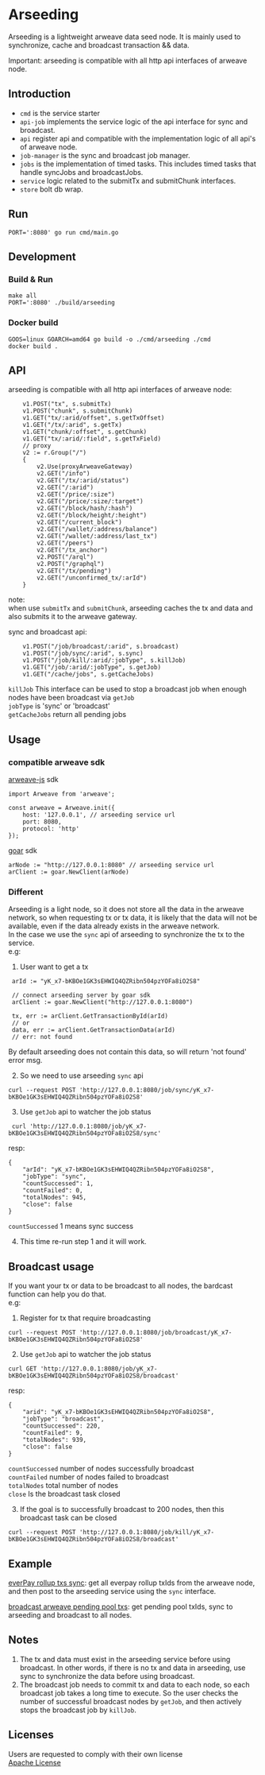 # Arseeding
Arseeding is a lightweight arweave data seed node. It is mainly used to synchronize, cache and broadcast transaction && data.

Important: arseeding is compatible with all http api interfaces of arweave node.

## Introduction
- `cmd` is the service starter
- `api-job` implements the service logic of the api interface for sync and broadcast.
- `api` register api and compatible with the implementation logic of all api's of arweave node.
- `job-manager` is the sync and broadcast job manager.
- `jobs` is the implementation of timed tasks. This includes timed tasks that handle syncJobs and broadcastJobs.
- `service` logic related to the submitTx and submitChunk interfaces.
- `store` bolt db wrap.

## Run
```
PORT=':8080' go run cmd/main.go
```

## Development
### Build & Run

```
make all
PORT=':8080' ./build/arseeding
```

### Docker build
```
GOOS=linux GOARCH=amd64 go build -o ./cmd/arseeding ./cmd
docker build .
```

## API
arseeding is compatible with all http api interfaces of arweave node:
```
    v1.POST("tx", s.submitTx)
    v1.POST("chunk", s.submitChunk)
    v1.GET("tx/:arid/offset", s.getTxOffset)
    v1.GET("/tx/:arid", s.getTx)
    v1.GET("chunk/:offset", s.getChunk)
    v1.GET("tx/:arid/:field", s.getTxField)
    // proxy
    v2 := r.Group("/")
    {
        v2.Use(proxyArweaveGateway)
        v2.GET("/info")
        v2.GET("/tx/:arid/status")
        v2.GET("/:arid")
        v2.GET("/price/:size")
        v2.GET("/price/:size/:target")
        v2.GET("/block/hash/:hash")
        v2.GET("/block/height/:height")
        v2.GET("/current_block")
        v2.GET("/wallet/:address/balance")
        v2.GET("/wallet/:address/last_tx")
        v2.GET("/peers")
        v2.GET("/tx_anchor")
        v2.POST("/arql")
        v2.POST("/graphql")
        v2.GET("/tx/pending")
        v2.GET("/unconfirmed_tx/:arId")
    }
```
note:    
when use `submitTx` and `submitChunk`, arseeding caches the tx and data and also submits it to the arweave gateway.   

sync and broadcast api:
```
    v1.POST("/job/broadcast/:arid", s.broadcast)
    v1.POST("/job/sync/:arid", s.sync)
    v1.POST("/job/kill/:arid/:jobType", s.killJob)
    v1.GET("/job/:arid/:jobType", s.getJob)
    v1.GET("/cache/jobs", s.getCacheJobs)
```
`killJob` This interface can be used to stop a broadcast job when enough nodes have been broadcast via `getJob`   
`jobType` is 'sync' or 'broadcast'   
`getCacheJobs` return all pending jobs

## Usage
### compatible arweave sdk
[arweave-js](https://github.com/ArweaveTeam/arweave-js) sdk
```
import Arweave from 'arweave';

const arweave = Arweave.init({
    host: '127.0.0.1', // arseeding service url
    port: 8080,
    protocol: 'http'
});
```
[goar](https://github.com/everFinance/goar) sdk
```
arNode := "http://127.0.0.1:8080" // arseeding service url
arClient := goar.NewClient(arNode) 
```
### Different
Arseeding is a light node, so it does not store all the data in the arweave network, so when requesting tx or tx data, it is likely that the data will not be available, even if the data already exists in the arweave network.    
In the case we use the `sync` api of arseeding to synchronize the tx to the service.   
e.g:
1. User want to get a tx
``` 
 arId := "yK_x7-bKBOe1GK3sEHWIQ4QZRibn504pzYOFa8iO2S8"

 // connect arseeding server by goar sdk
 arClient := goar.NewClient("http://127.0.0.1:8080") 
 
 tx, err := arClient.GetTransactionById(arId)
 // or 
 data, err := arClient.GetTransactionData(arId)
 // err: not found
```
By default arseeding does not contain this data, so will return 'not found' error msg.   

2. So we need to use arseeding `sync` api
```
curl --request POST 'http://127.0.0.1:8080/job/sync/yK_x7-bKBOe1GK3sEHWIQ4QZRibn504pzYOFa8iO2S8'
```
3. Use `getJob` api to watcher the job status
```
 curl 'http://127.0.0.1:8080/job/yK_x7-bKBOe1GK3sEHWIQ4QZRibn504pzYOFa8iO2S8/sync'
```
resp:
```
{
    "arId": "yK_x7-bKBOe1GK3sEHWIQ4QZRibn504pzYOFa8iO2S8",
    "jobType": "sync",
    "countSuccessed": 1,
    "countFailed": 0,
    "totalNodes": 945,
    "close": false
}
```
`countSuccessed` 1 means sync success

4. This time re-run step 1 and it will work.

## Broadcast usage
If you want your tx or data to be broadcast to all nodes, the bardcast function can help you do that.   
e.g:
1. Register for tx that require broadcasting
```
curl --request POST 'http://127.0.0.1:8080/job/broadcast/yK_x7-bKBOe1GK3sEHWIQ4QZRibn504pzYOFa8iO2S8'
```
2. Use `getJob` api to watcher the job status
```
curl GET 'http://127.0.0.1:8080/job/yK_x7-bKBOe1GK3sEHWIQ4QZRibn504pzYOFa8iO2S8/broadcast'
```
resp:
```
{
    "arid": "yK_x7-bKBOe1GK3sEHWIQ4QZRibn504pzYOFa8iO2S8",
    "jobType": "broadcast",
    "countSuccessed": 220,
    "countFailed": 9,
    "totalNodes": 939,
    "close": false
}
```
`countSuccessed` number of nodes successfully broadcast   
`countFailed` number of nodes failed to broadcast   
`totalNodes` total number of nodes   
`close` Is the broadcast task closed   

3. If the goal is to successfully broadcast to 200 nodes, then this broadcast task can be closed
```
curl --request POST 'http://127.0.0.1:8080/job/kill/yK_x7-bKBOe1GK3sEHWIQ4QZRibn504pzYOFa8iO2S8/broadcast'
```

## Example
[everPay rollup txs sync](https://github.com/everFinance/arseeding/tree/main/example/everpay-sync): get all everpay rollup txIds from the arweave node, and then post to the arseeding service using the `sync` interface.

[broadcast arweave pending pool txs](https://github.com/everFinance/arseeding/tree/main/example/arweave-pool-broadcast): get pending pool txIds, sync to arseeding and broadcast to all nodes.
## Notes
1. The tx and data must exist in the arseeding service before using broadcast. In other words, if there is no tx and data in arseeding, use sync to synchronize the data before using broadcast.
2. The broadcast job needs to commit tx and data to each node, so each broadcast job takes a long time to execute. So the  user checks the number of successful broadcast nodes by `getJob`, and then actively stops the broadcast job by `killJob`. 

## Licenses
Users are requested to comply with their own license   
[Apache License](https://github.com/everFinance/arseeding/blob/main/LICENSE)